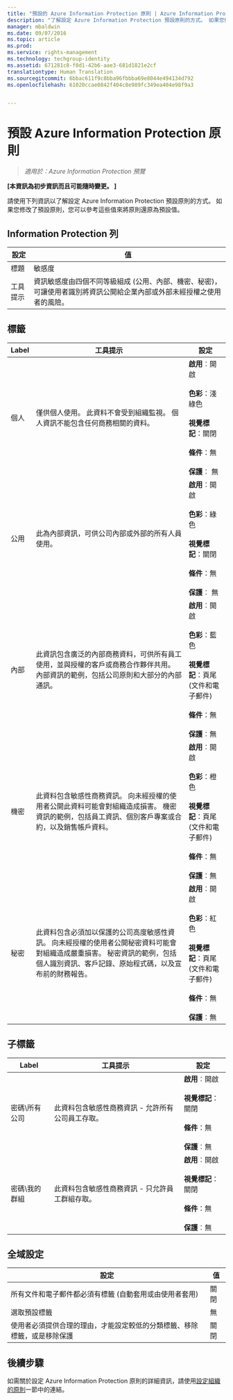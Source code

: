 ```yaml
---
title: "預設的 Azure Information Protection 原則 | Azure Information Protection"
description: "了解設定 Azure Information Protection 預設原則的方式。 如果您修改了預設原則，您可以參考這些值來將原則還原為預設值。"
manager: mbaldwin
ms.date: 09/07/2016
ms.topic: article
ms.prod: 
ms.service: rights-management
ms.technology: techgroup-identity
ms.assetid: 671281c8-f0d1-42b6-aae3-681d1821e2cf
translationtype: Human Translation
ms.sourcegitcommit: 6bbac611f9c8bba96fbbba69e8044e494134d792
ms.openlocfilehash: 61020ccae0842f404c8e989fc349ea404e98f9a3


---
```


# 預設 Azure Information Protection 原則

>*適用於：Azure Information Protection 預覽*

**[本資訊為初步資訊而且可能隨時變更。 ]**

請使用下列資訊以了解設定 Azure Information Protection 預設原則的方式。 如果您修改了預設原則，您可以參考這些值來將原則還原為預設值。

## Information Protection 列

|設定|值|
|-------------------------------|---------------------------|
|標題|敏感度|
|工具提示|資訊敏感度由四個不同等級組成 (公用、內部、機密、秘密)，可讓使用者識別將資訊公開給企業內部或外部未經授權之使用者的風險。|

## 標籤

|Label|工具提示|設定|
|-------------------------------|---------------------------|-----------------|
|個人|僅供個人使用。 此資料不會受到組織監視。 個人資訊不能包含任何商務相關的資料。|**啟用**︰開啟 <br /><br />**色彩**：淺綠色<br /><br />**視覺標記**：關閉 <br /><br />**條件**：無<br /><br />**保護**︰ 無|
|公用|此為內部資訊，可供公司內部或外部的所有人員使用。|**啟用**︰開啟 <br /><br />**色彩**：綠色<br /><br />**視覺標記**：關閉<br /><br />**條件**：無<br /><br />**保護**︰ 無|
|內部|此資訊包含廣泛的內部商務資料，可供所有員工使用，並與授權的客戶或商務合作夥伴共用。 內部資訊的範例，包括公司原則和大部分的內部通訊。|**啟用**︰開啟 <br /><br />**色彩**：藍色 <br /><br />**視覺標記**：頁尾 (文件和電子郵件)<br /><br />**條件**：無<br /><br />**保護**︰無|
|機密|此資料包含敏感性商務資訊。 向未經授權的使用者公開此資料可能會對組織造成損害。 機密資訊的範例，包括員工資訊、個別客戶專案或合約，以及銷售帳戶資料。|**啟用**︰開啟 <br /><br />**色彩**：橙色<br /><br />**視覺標記**：頁尾 (文件和電子郵件)<br /><br />**條件**：無<br /><br />**保護**︰無|
|秘密|此資料包含必須加以保護的公司高度敏感性資訊。 向未經授權的使用者公開秘密資料可能會對組織造成嚴重損害。 秘密資訊的範例，包括個人識別資訊、客戶記錄、原始程式碼，以及宣布前的財務報告。|**啟用**︰開啟 <br /><br />**色彩**：紅色<br /><br />**視覺標記**：頁尾 (文件和電子郵件)<br /><br />**條件**：無<br /><br />**保護**︰無|

## 子標籤

|Label|工具提示|設定|
|-------------------------------|---------------------------|-----------------|
|密碼\所有公司|此資料包含敏感性商務資訊 - 允許所有公司員工存取。|**啟用**︰開啟 <br /><br />**視覺標記**：關閉<br /><br />**條件**：無<br /><br />**保護**︰無|
|密碼\我的群組|此資料包含敏感性商務資訊 - 只允許員工群組存取。|**啟用**︰開啟 <br /><br />**視覺標記**：關閉<br /><br />**條件**：無<br /><br />**保護**︰無|

## 全域設定

|設定|值|
|-------------------------------|---------------------------|
|所有文件和電子郵件都必須有標籤 (自動套用或由使用者套用)|關閉|
|選取預設標籤|無|
|使用者必須提供合理的理由，才能設定較低的分類標籤、移除標籤，或是移除保護|關閉|


## 後續步驟

如需關於設定 Azure Information Protection 原則的詳細資訊，請使用[設定組織的原則](configure-policy.md#configuring-your-organization-s-policy)一節中的連結。 



<!--HONumber=Sep16_HO1-->



